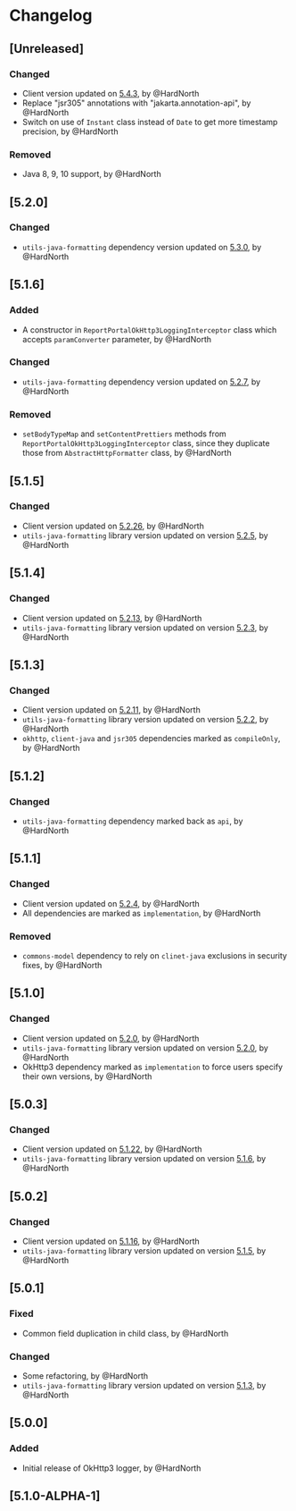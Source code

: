 # Changelog

## [Unreleased]
### Changed
- Client version updated on [5.4.3](https://github.com/reportportal/client-java/releases/tag/5.4.3), by @HardNorth
- Replace "jsr305" annotations with "jakarta.annotation-api", by @HardNorth
- Switch on use of `Instant` class instead of `Date` to get more timestamp precision, by @HardNorth
### Removed
- Java 8, 9, 10 support, by @HardNorth

## [5.2.0]
### Changed
- `utils-java-formatting` dependency version updated on [5.3.0](https://github.com/reportportal/utils-java-formatting/releases/tag/5.3.0), by @HardNorth

## [5.1.6]
### Added
- A constructor in `ReportPortalOkHttp3LoggingInterceptor` class which accepts `paramConverter` parameter, by @HardNorth
### Changed
- `utils-java-formatting` dependency version updated on [5.2.7](https://github.com/reportportal/utils-java-formatting/releases/tag/5.2.7), by @HardNorth
### Removed
- `setBodyTypeMap` and `setContentPrettiers` methods from `ReportPortalOkHttp3LoggingInterceptor` class, since they duplicate those from `AbstractHttpFormatter` class, by @HardNorth

## [5.1.5]
### Changed
- Client version updated on [5.2.26](https://github.com/reportportal/client-java/releases/tag/5.2.26), by @HardNorth
- `utils-java-formatting` library version updated on version [5.2.5](https://github.com/reportportal/utils-java-formatting/releases/tag/5.2.5), by @HardNorth

## [5.1.4]
### Changed
- Client version updated on [5.2.13](https://github.com/reportportal/client-java/releases/tag/5.2.13), by @HardNorth
- `utils-java-formatting` library version updated on version [5.2.3](https://github.com/reportportal/utils-java-formatting/releases/tag/5.2.3), by @HardNorth

## [5.1.3]
### Changed
- Client version updated on [5.2.11](https://github.com/reportportal/client-java/releases/tag/5.2.11), by @HardNorth
- `utils-java-formatting` library version updated on version [5.2.2](https://github.com/reportportal/utils-java-formatting/releases/tag/5.2.2), by @HardNorth
- `okhttp`, `client-java` and `jsr305` dependencies marked as `compileOnly`, by @HardNorth

## [5.1.2]
### Changed
- `utils-java-formatting` dependency marked back as `api`, by @HardNorth

## [5.1.1]
### Changed
- Client version updated on [5.2.4](https://github.com/reportportal/client-java/releases/tag/5.2.4), by @HardNorth
- All dependencies are marked as `implementation`, by @HardNorth
### Removed
- `commons-model` dependency to rely on `clinet-java` exclusions in security fixes, by @HardNorth

## [5.1.0]
### Changed
- Client version updated on [5.2.0](https://github.com/reportportal/client-java/releases/tag/5.2.0), by @HardNorth
- `utils-java-formatting` library version updated on version [5.2.0](https://github.com/reportportal/utils-java-formatting/releases/tag/5.2.0), by @HardNorth
- OkHttp3 dependency marked as `implementation` to force users specify their own versions, by @HardNorth

## [5.0.3]
### Changed
- Client version updated on [5.1.22](https://github.com/reportportal/client-java/releases/tag/5.1.22), by @HardNorth
- `utils-java-formatting` library version updated on version [5.1.6](https://github.com/reportportal/utils-java-formatting/releases/tag/5.1.6), by @HardNorth

## [5.0.2]
### Changed
- Client version updated on [5.1.16](https://github.com/reportportal/client-java/releases/tag/5.1.16), by @HardNorth
- `utils-java-formatting` library version updated on version [5.1.5](https://github.com/reportportal/utils-java-formatting/releases/tag/5.1.5), by @HardNorth

## [5.0.1]
### Fixed
- Common field duplication in child class, by @HardNorth
### Changed
- Some refactoring, by @HardNorth
- `utils-java-formatting` library version updated on version [5.1.3](https://github.com/reportportal/utils-java-formatting/releases/tag/5.1.3), by @HardNorth

## [5.0.0]
### Added
- Initial release of OkHttp3 logger, by @HardNorth

## [5.1.0-ALPHA-1]
